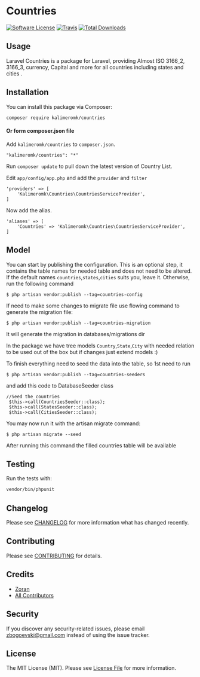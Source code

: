 # Countries

[![Software License](https://img.shields.io/badge/license-MIT-brightgreen.svg?style=flat-square)](LICENSE.md)
[![Travis](https://img.shields.io/travis/kalimeromk/countries.svg?style=flat-square)]()
[![Total Downloads](https://img.shields.io/packagist/dt/kalimeromk/countries.svg?style=flat-square)](https://packagist.org/packages/kalimeromk/countries)

## Usage

Laravel Countries is a package for Laravel, providing Almost ISO 3166_2, 3166_3, currency, Capital and more for all
countries including states and cities .

## Installation

You can install this package via Composer:

``composer require kalimeromk/countries``

#### Or form composer.json file ####

Add `kalimeromk/countries` to `composer.json`.

    "kalimeromk/countries": "*"

Run `composer update` to pull down the latest version of Country List.

Edit `app/config/app.php` and add the `provider` and `filter`

    'providers' => [
        'Kalimeromk\Countries\CountriesServiceProvider',
    ]

Now add the alias.

    'aliases' => [
        'Countries' => 'Kalimeromk\Countries\CountriesServiceProvider',
    ]

## Model

You can start by publishing the configuration. This is an optional step, it contains the table names for needed table
and does not need to
be altered. If the default names `countries`,`states`,`cities` suits you, leave it. Otherwise, run the following command

    $ php artisan vendor:publish --tag=countries-config

If need to make some changes to migrate file use flowing command to generate the migration file:

    $ php artisan vendor:publish --tag=countries-migration

It will generate the migration in databases/migrations dir

In the package we have tree models `Country`,`State`,`City` with needed relation to be used out of the box but if
changes just extend models :)

To finish everything need to seed the data into the table, so 1st need to run

    $ php artisan vendor:publish --tag=countries-seeders 

and add this code to DatabaseSeeder class

    //Seed the countries
     $this->call(CountriesSeeder::class);
     $this->call(StatesSeeder::class);
     $this->call(CitiesSeeder::class);

You may now run it with the artisan migrate command:

    $ php artisan migrate --seed

After running this command the filled countries table will be available

## Testing

Run the tests with:

``` bash
vendor/bin/phpunit
```

## Changelog

Please see [CHANGELOG](CHANGELOG.md) for more information what has changed recently.

## Contributing

Please see [CONTRIBUTING](CONTRIBUTING.md) for details.

## Credits

- [Zoran](https://github.com/kalimeromk)
- [All Contributors](https://github.com/kalimeromk/countries/contributors)

## Security

If you discover any security-related issues, please email zbogoevski@gmail.com instead of using the issue tracker.

## License

The MIT License (MIT). Please see [License File](/LICENSE.md) for more information.